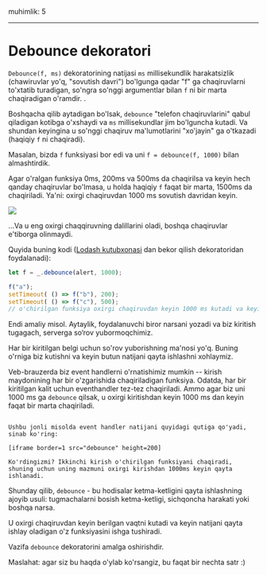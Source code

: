 muhimlik: 5

---

# Debounce dekoratori

`Debounce(f, ms)` dekoratorining natijasi `ms` millisekundlik harakatsizlik (chawiruvlar yo'q, "sovutish davri") bo'lgunga qadar "f" ga chaqiruvlarni to'xtatib turadigan, so'ngra so'nggi argumentlar bilan `f` ni bir marta chaqiradigan o'ramdir. .

Boshqacha qilib aytadigan bo'lsak, `debounce` "telefon chaqiruvlarini" qabul qiladigan kotibga o'xshaydi va `ms` millisekundlar jim bo'lguncha kutadi. Va shundan keyingina u so'nggi chaqiruv ma'lumotlarini "xo'jayin" ga o'tkazadi (haqiqiy `f` ni chaqiradi).

Masalan, bizda `f` funksiyasi bor edi va uni `f = debounce(f, 1000)` bilan almashtirdik.

Agar o'ralgan funksiya 0ms, 200ms va 500ms da chaqirilsa va keyin hech qanday chaqiruvlar bo'lmasa, u holda haqiqiy `f` faqat bir marta, 1500ms da chaqiriladi. Ya'ni: oxirgi chaqiruvdan 1000 ms sovutish davridan keyin.

![](debounce.svg)

...Va u eng oxirgi chaqqiruvning dalillarini oladi, boshqa chaqiruvlar e'tiborga olinmaydi.

Quyida buning kodi ([Lodash kutubxonasi](https://lodash.com/docs/4.17.15#debounce) dan bekor qilish dekoratoridan foydalanadi):

```js
let f = _.debounce(alert, 1000);

f("a");
setTimeout( () => f("b"), 200);
setTimeout( () => f("c"), 500);
// o'chirilgan funksiya oxirgi chaqiruvdan keyin 1000 ms kutadi va keyin ishlaydi: alert("c")
```

Endi amaliy misol. Aytaylik, foydalanuvchi biror narsani yozadi va biz kiritish tugagach, serverga so‘rov yubormoqchimiz.

Har bir kiritilgan belgi uchun so'rov yuborishning ma'nosi yo'q. Buning o'rniga biz kutishni va keyin butun natijani qayta ishlashni xohlaymiz.

Veb-brauzerda biz event handlerni o'rnatishimiz mumkin -- kirish maydonining har bir o'zgarishida chaqiriladigan funksiya. Odatda, har bir kiritilgan kalit uchun eventhandler tez-tez chaqiriladi. Ammo agar biz uni 1000 ms ga `debounce` qilsak, u oxirgi kiritishdan keyin 1000 ms dan keyin faqat bir marta chaqiriladi.

```online

Ushbu jonli misolda event handler natijani quyidagi qutiga qo'yadi, sinab ko'ring:

[iframe border=1 src="debounce" height=200]

Ko'rdingizmi? Ikkinchi kirish o'chirilgan funksiyani chaqiradi, shuning uchun uning mazmuni oxirgi kirishdan 1000ms keyin qayta ishlanadi.
```

Shunday qilib, `debounce` - bu hodisalar ketma-ketligini qayta ishlashning ajoyib usuli: tugmachalarni bosish ketma-ketligi, sichqoncha harakati yoki boshqa narsa.

U oxirgi chaqiruvdan keyin berilgan vaqtni kutadi va keyin natijani qayta ishlay oladigan o'z funksiyasini ishga tushiradi.

Vazifa `debounce` dekoratorini amalga oshirishdir.

Maslahat: agar siz bu haqda o'ylab ko'rsangiz, bu faqat bir nechta satr :)
